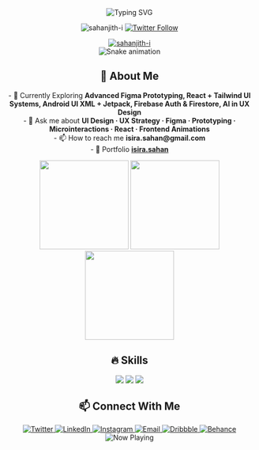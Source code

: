 <div align="center">
  
  <!-- Animated Header with Typing Effect -->
  <div align="center">
    <img src="https://readme-typing-svg.demolab.com?font=Fira+Code&weight=600&size=28&duration=3000&pause=1000&color=22D3EE&center=true&vCenter=true&width=500&lines=Hi+%F0%9F%91%8B%2C+I'm+Isira+Sahanjith;UI%2FUX+Designer;Designing+Delight%2C+Building+Beauty" alt="Typing SVG" />
  </div>

  <!-- Animated Profile Views Counter -->
  <p align="center"> 
    <img src="https://komarev.com/ghpvc/?username=sahanjith-i&label=Profile+Views&color=0e75b6&style=for-the-badge" alt="sahanjith-i" /> 
    <a href="https://twitter.com/intent/follow?screen_name=YOURTWITTER">
      <img src="https://img.shields.io/twitter/follow/YOURTWITTER?style=for-the-badge&color=1DA1F2&logo=twitter" alt="Twitter Follow"/>
    </a>
  </p>

  <!-- 3D Animated Trophy -->
  <div align="center">
    <a href="https://github.com/ryo-ma/github-profile-trophy">
      <img src="https://github-profile-trophy.vercel.app/?username=sahanjith-i&theme=onedark&no-frame=true&no-bg=true&row=1&column=7" alt="sahanjith-i" />
    </a>
  </div>

  <!-- Animated Divider -->
  <img src="https://github.com/IsiraSahanjith/IsiraSahanjith/blob/output/github-contribution-grid-snake.svg" alt="Snake animation" />

  <!-- About Me Section with Floating Animation -->
  <div align="center" style="animation: float 6s ease-in-out infinite;">
    <h2>🚀 About Me</h2>
    <p>
      - 🧠 Currently Exploring <strong>Advanced Figma Prototyping, React + Tailwind UI Systems, Android UI XML + Jetpack, Firebase Auth & Firestore, AI in UX Design</strong><br>
      - 💬 Ask me about <strong>UI Design · UX Strategy · Figma · Prototyping · Microinteractions · React · Frontend Animations</strong><br>
      - 📫 How to reach me <strong>isira.sahan@gmail.com</strong><br>
      - 📄 Portfolio <strong><a href="https://isira.sahan" target="_blank">isira.sahan</a></strong>
    </p>
  </div>

  <!-- Animated Stats Cards -->
  <div align="center">
    <img height="180em" src="https://github-readme-stats.vercel.app/api?username=IsiraSahanjith&show_icons=true&theme=radical&include_all_commits=true&count_private=true&border_radius=10&animation=spin&hide_border=true"/>
    <img height="180em" src="https://github-readme-stats.vercel.app/api/top-langs/?username=IsiraSahanjith&layout=compact&langs_count=8&theme=radical&border_radius=10&animation=spin&hide_border=true"/>
    <img height="180em" src="https://github-readme-streak-stats.herokuapp.com/?user=IsiraSahanjith&theme=radical&border_radius=10&animation=spin&hide_border=true"/>
  </div>

  <!-- Skill Bars with Animation -->
  <h2 align="center">🔥 Skills</h2>
  <div align="center">
    <img src="https://skillicons.dev/icons?i=figma,ai,ps,xd,blender,threejs&theme=dark&perline=6" />
    <img src="https://skillicons.dev/icons?i=react,nextjs,tailwind,js,ts,html,css&theme=dark&perline=7" />
    <img src="https://skillicons.dev/icons?i=androidstudio,kotlin,java,firebase,nodejs,express,mongodb&theme=dark&perline=7" />
  </div>

  <!-- Connect Section with Hover Effects -->
  <h2 align="center">📫 Connect With Me</h2>
  <div align="center">
    <a href="https://twitter.com/YOURTWITTER" target="_blank">
      <img alt="Twitter" src="https://img.shields.io/badge/Twitter-1DA1F2?style=for-the-badge&logo=twitter&logoColor=white" />
    </a>
    <a href="https://linkedin.com/in/YOURLINKEDIN" target="_blank">
      <img alt="LinkedIn" src="https://img.shields.io/badge/LinkedIn-0077B5?style=for-the-badge&logo=linkedin&logoColor=white" />
    </a>
    <a href="https://instagram.com/YOURINSTAGRAM" target="_blank">
      <img alt="Instagram" src="https://img.shields.io/badge/Instagram-E4405F?style=for-the-badge&logo=instagram&logoColor=white" />
    </a>
    <a href="mailto:isira.sahan@gmail.com" target="_blank">
      <img alt="Email" src="https://img.shields.io/badge/Gmail-D14836?style=for-the-badge&logo=gmail&logoColor=white" />
    </a>
    <a href="https://dribbble.com/YOURDRIBBLE" target="_blank">
      <img alt="Dribbble" src="https://img.shields.io/badge/Dribbble-EA4C89?style=for-the-badge&logo=dribbble&logoColor=white" />
    </a>
    <a href="https://www.behance.net/YOURBEHANCE" target="_blank">
      <img alt="Behance" src="https://img.shields.io/badge/Behance-0054F7?style=for-the-badge&logo=behance&logoColor=white" />
    </a>
  </div>

  <!-- Spotify Currently Playing (Optional) -->
  <div align="center">
    <img src="https://spotify-github-profile.vercel.app/api/view?uid=YOURSPOTIFYID&cover_image=true&theme=novatorem&bar_color=53b14f&bar_color_cover=false" alt="Now Playing"/>
  </div>

</div>

<!-- CSS Animation Styles -->
<style>
  @keyframes float {
    0% { transform: translateY(0px); }
    50% { transform: translateY(-10px); }
    100% { transform: translateY(0px); }
  }
  
  img:hover {
    transform: scale(1.05);
    transition: all 0.3s ease;
  }
  
  .skill-icon:hover {
    animation: bounce 0.5s;
  }
  
  @keyframes bounce {
    0%, 100% { transform: translateY(0); }
    50% { transform: translateY(-10px); }
  }
</style>
